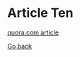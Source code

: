 # Article Ten

[quora.com article](https://www.quora.com/How-do-I-sell-my-first-NFT)

[Go back](/index.html)


